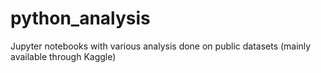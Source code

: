# python_analysis
Jupyter notebooks with various analysis done on public datasets (mainly available through Kaggle)
